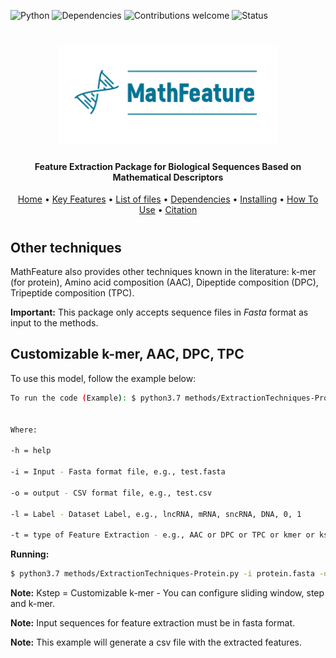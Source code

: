 ![Python](https://img.shields.io/badge/python-v3.7-blue)
![Dependencies](https://img.shields.io/badge/dependencies-up%20to%20date-brightgreen.svg)
![Contributions welcome](https://img.shields.io/badge/contributions-welcome-orange.svg)
![Status](https://img.shields.io/badge/status-up-brightgreen)

<h1 align="center">
  <img src="https://github.com/Bonidia/MathFeature/blob/master/img/MathFeature.png" alt="MathFeature" width="350">
</h1>

<h4 align="center">Feature Extraction Package for Biological Sequences Based on Mathematical Descriptors</h4>
	
<p align="center">
  <a href="https://github.com/Bonidia/MathFeature">Home</a> •
  <a href="#authors">Key Features</a> •
  <a href="#list-of-files">List of files</a> •
  <a href="#dependencies">Dependencies</a> •
  <a href="#installing-dependencies-and-package">Installing</a> •
  <a href="#how-to-use">How To Use</a> •
  <a href="#citation">Citation</a> 
</p>

<h1 align="center"></h1>

## Other techniques

MathFeature also provides other techniques known in the literature: k-mer (for protein), Amino acid composition (AAC), Dipeptide composition (DPC), Tripeptide composition (TPC).

**Important:** This package only accepts sequence files in *Fasta* format as input to the methods.

## Customizable k-mer, AAC, DPC, TPC

To use this model, follow the example below:

```sh
To run the code (Example): $ python3.7 methods/ExtractionTechniques-Protein.py -i input -o output -l label -t technique


Where:

-h = help

-i = Input - Fasta format file, e.g., test.fasta

-o = output - CSV format file, e.g., test.csv

-l = Label - Dataset Label, e.g., lncRNA, mRNA, sncRNA, DNA, 0, 1

-t = type of Feature Extraction - e.g., AAC or DPC or TPC or kmer or kstep
```

**Running:**

```sh
$ python3.7 methods/ExtractionTechniques-Protein.py -i protein.fasta -o dataset.csv -l DNA -t AAC
```

**Note:** Kstep =  Customizable k-mer - You can configure sliding window, step and k-mer.

**Note:** Input sequences for feature extraction must be in fasta format.

**Note:** This example will generate a csv file with the extracted features.
